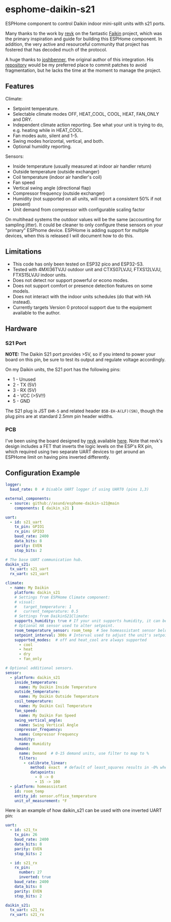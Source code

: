 # esphome-daikin-s21

ESPHome component to control Daikin indoor mini-split units with s21 ports.

Many thanks to the work by [revk][1] on the fantastic [Faikin][2] project, which
was the primary inspiration and guide for building this ESPHome component. In 
addition, the very active and resourceful community that project has fostered
that has decoded much of the protocol.

A huge thanks to [joshbenner][4], the original author of this integration. His
[repository][5] would be my preferred place to commit patches to avoid
fragmentation, but he lacks the time at the moment to manage the project.

## Features

Climate:
- Setpoint temperature.
- Selectable climate modes OFF, HEAT_COOL, COOL, HEAT, FAN_ONLY and DRY.
- Independent climate action reporting. See what your unit is trying to do, e.g. heating while in HEAT_COOL.
- Fan modes auto, silent and 1-5.
- Swing modes horizontal, vertical, and both.
- Optional humidity reporting.

Sensors:
* Inside temperature (usually measured at indoor air handler return)
* Outside temperature (outside exchanger)
* Coil temperature (indoor air handler's coil)
* Fan speed
* Vertical swing angle (directional flap)
* Compressor frequency (outside exchanger)
* Humidity (not supported on all units, will report a consistent 50% if not present)
* Unit demand from compressor with configurable scaling factor

On multihead systems the outdoor values will be the same (accounting for sampling jitter). It
could be cleaner to only configure these sensors on your "primary" ESPhome device. ESPHome is
adding support for multiple devices, when this is released I will document how to do this.

## Limitations

* This code has only been tested on ESP32 pico and ESP32-S3.
* Tested with 4MXl36TVJU outdoor unit and CTXS07LVJU, FTXS12LVJU, FTXS15LVJU indoor units.
* Does not detect nor support powerful or econo modes.
* Does not support comfort or presence detection features on some models.
* Does not interact with the indoor units schedules (do that with HA instead).
* Currently targets Version 0 protocol support due to the equipment available to the author.

## Hardware

### S21 Port

**NOTE:** The Daikin S21 port provides >5V, so if you intend to power your
board on this pin, be sure to test its output and regulate voltage accordingly.

On my Daikin units, the S21 port has the following pins:

* 1 - Unused
* 2 - TX (5V)
* 3 - RX (5V)
* 4 - VCC (>5V!!)
* 5 - GND

The S21 plug is JST `EHR-5` and related header `B5B-EH-A(LF)(SN)`, though the
plug pins are at standard 2.5mm pin header widths.

### PCB

I've been using the board designed by [revk][1] available [here][3]. Note that
revk's design includes a FET that inverts the logic levels on the ESP's RX pin,
which required using two separate UART devices to get around an ESPHome limit
on having pins inverted differently.

[1]: https://github.com/revk
[2]: https://github.com/revk/ESP32-Faikin
[3]: https://github.com/revk/ESP32-Faikin/tree/main/PCB/Faikin
[4]: https://github.com/joshbenner
[5]: https://github.com/joshbenner/esphome-daikin-s21

## Configuration Example

```yaml
logger:
  baud_rate: 0  # Disable UART logger if using UART0 (pins 1,3)

external_components:
  - source: github://asund/esphome-daikin-s21@main
    components: [ daikin_s21 ]

uart:
  - id: s21_uart
    tx_pin: GPIO1
    rx_pin: GPIO3
    baud_rate: 2400
    data_bits: 8
    parity: EVEN
    stop_bits: 2

# The base UART communication hub.
daikin_s21:
  tx_uart: s21_uart
  rx_uart: s21_uart

climate:
  - name: My Daikin
    platform: daikin_s21
    # Settings from ESPHome Climate component:
    # visual:
    #   target_temperature: 1
    #   current_temperature: 0.5
    # Settings from DaikinS21Climate:
    supports_humidity: true # If your unit supports humidity, it can be reported in the climate component
    # Optional HA sensor used to alter setpoint.
    room_temperature_sensor: room_temp  # See homeassistant sensor below
    setpoint_interval: 300s # Interval used to adjust the unit's setpoint if the room temperature sensor is specified
    supported_modes:  # off and heat_cool are always supported
      - cool
      - heat
      - dry
      - fan_only

# Optional additional sensors.
sensor:
  - platform: daikin_s21
    inside_temperature:
      name: My Daikin Inside Temperature
    outside_temperature:
      name: My Daikin Outside Temperature
    coil_temperature:
      name: My Daikin Coil Temperature
    fan_speed:
      name: My Daikin Fan Speed
    swing_vertical_angle:
      name: Swing Vertical Angle
    compressor_frequency:
      name: Compressor Frequency
    humidity:
      name: Humidity
    demand:
      name: Demand  # 0-15 demand units, use filter to map to %
      filters:
        - calibrate_linear:
           method: exact  # default of least_squares results in -0% when 0
           datapoints:
             - 0 -> 0
             - 15 -> 100
  - platform: homeassistant
    id: room_temp
    entity_id: sensor.office_temperature
    unit_of_measurement: °F
```

Here is an example of how daikin_s21 can be used with one inverted UART pin:

```yaml
uart:
  - id: s21_tx
    tx_pin: 26
    baud_rate: 2400
    data_bits: 8
    parity: EVEN
    stop_bits: 2

  - id: s21_rx
    rx_pin:
      number: 27
      inverted: true
    baud_rate: 2400
    data_bits: 8
    parity: EVEN
    stop_bits: 2

daikin_s21:
  tx_uart: s21_tx
  rx_uart: s21_rx
```
